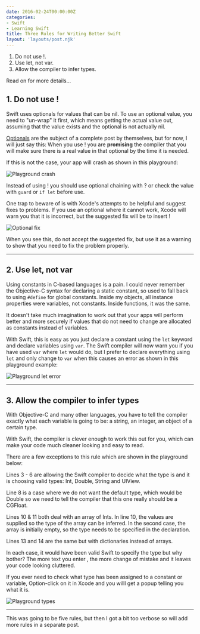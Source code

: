 ```yaml
---
date: 2016-02-24T00:00:00Z
categories:
- Swift
- Learning Swift
title: Three Rules for Writing Better Swift
layout: 'layouts/post.njk'
---
```


1. Do not use !.
2. Use let, not var.
3. Allow the compiler to infer types.

Read on for more details...

  <!--more-->

## 1. Do not use !

Swift uses optionals for values that can be nil. To use an optional value, you
need to "un-wrap" it first, which means getting the actual value out, assuming
that the value exists and the optional is not actually nil.

[Optionals][5] are the subject of a complete post by themselves, but for now, I
will just say this: When you use ! you are **promising** the compiler that you
will make sure there is a real value in that optional by the time it is needed.

If this is not the case, your app will crash as shown in this playground:

![Playground crash][1]

Instead of using ! you should use optional chaining with ? or check the value
with `guard` or `if let` before use.

One trap to beware of is with Xcode's attempts to be helpful and suggest fixes
to problems. If you use an optional where it cannot work, Xcode will warn you
that it is incorrect, but the suggested fix will be to insert !

![Optional fix][4]

When you see this, do not accept the suggested fix, but use it as a warning to
show that you need to fix the problem properly.

---

## 2. Use let, not var

Using constants in C-based languages is a pain. I could never remember the
Objective-C syntax for declaring a static constant, so used to fall back to
using `#define` for global constants. Inside my objects, all instance properties
were variables, not constants. Inside functions, it was the same.

It doesn't take much imagination to work out that your apps will perform better
and more securely if values that do not need to change are allocated as
constants instead of variables.

With Swift, this is easy as you just declare a constant using the `let` keyword
and declare variables using `var`. The Swift compiler will now warn you if you
have used `var` where `let` would do, but I prefer to declare everything using
`let` and only change to `var` when this causes an error as shown in this
playground example:

![Playground let error][2]

---

## 3. Allow the compiler to infer types

With Objective-C and many other languages, you have to tell the compiler exactly
what each variable is going to be: a string, an integer, an object of a certain
type.

With Swift, the compiler is clever enough to work this out for you, which can
make your code much cleaner looking and easy to read.

There are a few exceptions to this rule which are shown in the playground below:

Lines 3 - 6 are allowing the Swift compiler to decide what the type is and it is
choosing valid types: Int, Double, String and UIView.

Line 8 is a case where we do not want the default type, which would be Double so
we need to tell the compiler that this one really should be a CGFloat.

Lines 10 & 11 both deal with an array of Ints. In line 10, the values are
supplied so the type of the array can be inferred. In the second case, the array
is initially empty, so the type needs to be specified in the declaration.

Lines 13 and 14 are the same but with dictionaries instead of arrays.

In each case, it would have been valid Swift to specify the type but why bother?
The more text you enter , the more change of mistake and it leaves your code
looking cluttered.

If you ever need to check what type has been assigned to a constant or variable,
Option-click on it in Xcode and you willl get a popup telling you what it is.

![Playground types][3]

---

This was going to be five rules, but then I got a bit too verbose so will add
more rules in a separate post.

[1]: /images/2016/Playground2.png
[2]: /images/2016/Playground3.png
[3]: /images/2016/Playground4.png
[4]: /images/2016/optional_fix.png
[5]: /post/2016-02-12-learning-swift-optionals/
